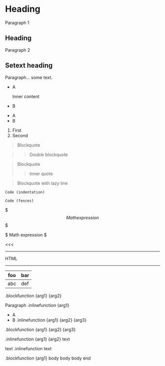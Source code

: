 # Heading

Paragraph 1

## Heading

Paragraph 2

Setext heading
-----

Paragraph...
some text.

- A

  Inner content

- B
* A
* B

1. First
2. Second

> Blockquote

>> Double blockquote

> Blockquote
>> Inner quote

> Blockquote
with lazy line

    Code (indentation)

```markdown
Code (fences)
```

$$$
Math
expression
$$$

$ Math expression $

<<<

---

<p>
    HTML
</p>

[link]: url "Title
multiline"

***

| foo | bar |
|-----|-----|
| abc | def |

.blockfunction {arg1} {arg2}

Paragraph
.inlinefunction {arg1}

- A
- B
.inlinefunction {arg1} {arg2} {arg3}

.blockfunction {arg1} {arg2} {arg3}

.inlinefunction {arg1} {arg2} text

text .inlinefunction text

.blockfunction {arg1}
  body
  body
  body
end
